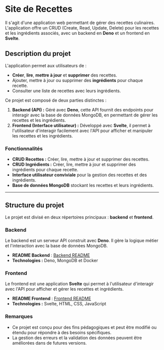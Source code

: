 # Site de Recettes

Il s'agit d'une application web permettant de gérer des recettes culinaires. L'application offre un CRUD (Create, Read, Update, Delete) pour les recettes et les ingrédients associés, avec un backend en **Deno** et un frontend en **Svelte**.

## Description du projet

L'application permet aux utilisateurs de :

- **Créer**, **lire**, **mettre à jour** et **supprimer** des recettes.
- Ajouter, mettre à jour ou supprimer des **ingrédients** pour chaque recette.
- Consulter une liste de recettes avec leurs ingrédients.

Ce projet est composé de deux parties distinctes :

1. **Backend (API) :** Géré avec **Deno**, cette API fournit des endpoints pour interagir avec la base de données MongoDB, en permettant de gérer les recettes et les ingrédients.
2. **Frontend (Interface utilisateur) :** Développé avec **Svelte**, il permet à l'utilisateur d'interagir facilement avec l'API pour afficher et manipuler les recettes et les ingrédients.

### Fonctionnalités

- **CRUD Recettes :** Créer, lire, mettre à jour et supprimer des recettes.
- **CRUD Ingrédients :** Créer, lire, mettre à jour et supprimer des ingrédients pour chaque recette.
- **Interface utilisateur conviviale** pour la gestion des recettes et des ingrédients.
- **Base de données MongoDB** stockant les recettes et leurs ingrédients.

---

## Structure du projet

Le projet est divisé en deux répertoires principaux : **backend** et **frontend**.

### Backend

Le backend est un serveur API construit avec **Deno**. Il gère la logique métier et l'interaction avec la base de données MongoDB.

- **README Backend** : [Backend README](./back/README.md)
- **Technologies :** Deno, MongoDB et Docker

### Frontend

Le frontend est une application **Svelte** qui permet à l'utilisateur d'interagir avec l'API pour afficher et gérer les recettes et ingrédients.

- **README Frontend** : [Frontend README](./front/README.md)
- **Technologies :** Svelte, HTML, CSS, JavaScript

### Remarques

- Ce projet est conçu pour des fins pédagogiques et peut être modifié ou étendu pour répondre à des besoins spécifiques.
- La gestion des erreurs et la validation des données peuvent être améliorées dans de futures versions.
